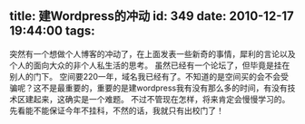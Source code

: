 title: 建Wordpress的冲动
id: 349
date: 2010-12-17 19:44:00
tags:
---

突然有一个想做个人博客的冲动了，在上面发表一些新奇的事情，犀利的言论以及个人的面向大众的非个人私生活的思考。
  虽然已经有一个论坛了，但毕竟是挂在别人的门下。
  空间要220一年，域名我已经有了。不知道的是空间买的会不会受骗呢？这不是最重要的，重要的是建wordpress我有没有那么多的时间，有没有技术区建起来，这确实是一个难题。
  不过不管现在怎样，将来肯定会慢慢学习的。先看能不能保证今年不挂科，不然的话，我就只有出校门了！